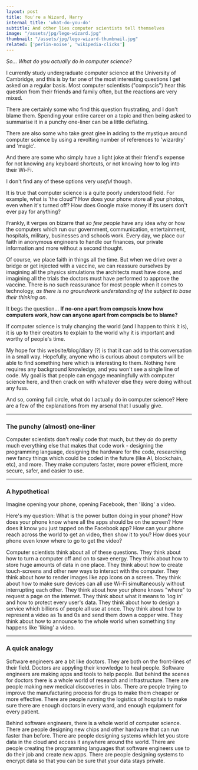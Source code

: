 ```yaml
---
layout: post
title: You're a Wizard, Harry
internal_title: 'what-do-you-do'
subtitle: And other lies computer scientists tell themselves
image: "/assets/jpg/lego-wizard.jpg"
thumbnail: "/assets/jpg/lego-wizard-thumbnail.jpg"
related: ['perlin-noise', 'wikipedia-clicks']
---
```


_So... What do you actually do in computer science?_

I currently study undergraduate computer science at the University of Cambridge, and this is by far one of the most interesting questions I get asked on a regular basis. Most computer scientists ("compscis") hear this question from their friends and family often, but the reactions are very mixed.

There are certainly some who find this question frustrating, and I don't blame them. Spending your entire career on a topic and then being asked to summarise it in a punchy one-liner can be a little deflating. 

There are also some who take great glee in adding to the mystique around computer science by using a revolting number of references to 'wizardry' and 'magic'.

And there are some who simply have a light joke at their friend's expense for not knowing any keyboard shortcuts, or not knowing how to log into their Wi-Fi.

I don't find any of these options very _useful_ though. 

It is true that computer science is a quite poorly understood field. For example, what is 'the cloud'? How does your phone store all your photos, even when it's turned off? How does Google make money if its users don't ever pay for anything?

Frankly, it verges on bizarre that _so few people_ have any idea why or how the computers which run our government, communication, entertainment, hospitals, military, businesses and schools work. Every day, we place our faith in anonymous engineers to handle our finances, our private information and more without a second thought.

 Of course, we place faith in things all the time. But when we drive over a bridge or get injected with a vaccine, we can reassure ourselves by imagining all the physics simulations the architects must have done, and imagining all the trials the doctors must have performed to approve the vaccine. There is no such reassurance for most people when it comes to technology, _as there is no groundwork understanding of the subject to base their thinking on_.

It begs the question... **If no-one apart from compscis know how computers work, how can anyone apart from compscis be to blame?** 

If computer science is truly changing the world (and I happen to think it is), it is up to their creators to explain to the world why it is important and worthy of people's time. 

My hope for this website/blog/diary (?) is that it can add to this conversation in a small way. Hopefully, anyone who is curious about computers will be able to find something here which is interesting to them. Nothing here requires any background knowledge, and you won't see a single line of code. My goal is that people can engage meaningfully with computer science here, and then crack on with whatever else they were doing without any fuss.

And so, coming full circle, what do I actually do in computer science? Here are a few of the explanations from my arsenal that I usually give. 

---

### The punchy (almost) one-liner

Computer scientists don't really code that much, but they _do_ do pretty much everything else that makes that code work - designing the programming language, designing the hardware for the code, researching new fancy things which could be coded in the future (like AI, blockchain, etc), and more. They make computers faster, more power efficient, more secure, safer, and easier to use. 

---

### A hypothetical

Imagine opening your phone, opening Facebook, then 'liking' a video.

Here's my question: What is the power button doing in your phone? How does your phone know where all the apps should be on the screen? How does it know you just tapped on the Facebook app? How can your phone reach across the world to get an video, then show it to you? How does your phone even know where to go to get the video?

Computer scientists think about all of these questions. They think about how to turn a computer off and on to save energy. They think about how to store huge amounts of data in one place. They think about how to create touch-screens and other new ways to interact with the computer. They think about how to render images like app icons on a screen. They think about how to make sure devices can all use Wi-Fi simultaneously without interrupting each other. They think about how your phone knows "where" to request a page on the internet. They think about what it means to 'log in' and how to protect every user's data. They think about how to design a service which billions of people all use at once. They think about how to represent a video as 1s and 0s and send them down a copper wire. They think about how to announce to the whole world when something tiny happens like 'liking' a video. 

---

### A quick analogy

Software engineers are a bit like doctors. They are both on the front-lines of their field. Doctors are appyling their knowledge to heal people. Software engineers are making apps and tools to help people. But behind the scenes for doctors there is a whole world of research and infrastructure. There are people making new medical discoveries in labs. There are people trying to improve the manufacturing process for drugs to make them cheaper or more effective. There are people running the logistics of hospitals to make sure there are enough doctors in every ward, and enough equipment for every patient. 

Behind software engineers, there is a whole world of computer science. There are people designing new chips and other hardware that can run faster than before. There are people designing systems which let you store data in the cloud and access it anywhere around the world. There are people creating the programming languages that software engineers use to do their job and create new apps. There are people designing systems to encrypt data so that you can be sure that your data stays private. 
